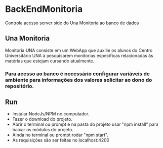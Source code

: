# BackEndMonitoria
Controla acesso server side do Una Monitoria ao banco de dados

## Una Monitoria
Monitoria UNA consiste em um WebApp que auxilie os alunos do Centro Universitário UNA à pesquisarem monitorias específicas relacionadas às matérias que estejam cursando atualmente. 

### Para acesso ao banco é necessário configurar variáveis de ambiente para informações dos valores solicitar ao dono do repositório.

## Run
* Instalar NodeJs/NPM no computador.
* Fazer o download do projeto.
* Abrir o terminal ou prompt e na pasta do projeto usar "npm install" para baixar os módulos do projeto.
* Ainda no terminal ou prompt rodar "npm start".
* As requisições são ser feitas no localhost:4200